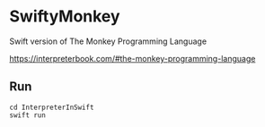 # SwiftyMonkey
Swift version of The Monkey Programming Language

https://interpreterbook.com/#the-monkey-programming-language

## Run
```
cd InterpreterInSwift
swift run
```

